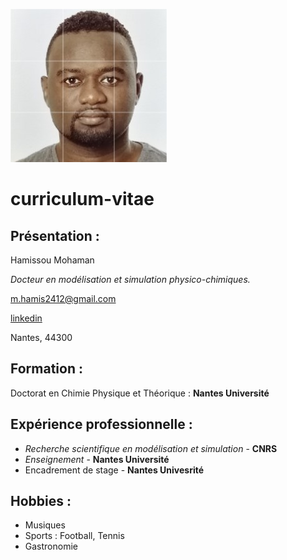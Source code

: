 ![Ma photo de profil](https://raw.githubusercontent.com/Hamis10/image-/c4475be618ff3569f061248afbb153cee5ca9ec8/hams.jpg?token=BLUZMM7LD4GZVRQYMT7LF6DHAFEJM)
# curriculum-vitae
## Présentation :
Hamissou Mohaman

 _Docteur en modélisation et simulation physico-chimiques._
 
 m.hamis2412@gmail.com
 
[linkedin](https://www.linkedin.com/in/hamissou-mohaman-48b750127/)

 Nantes, 44300
## Formation : 
Doctorat en Chimie Physique et Théorique : **Nantes Université**
## Expérience professionnelle :
- _Recherche scientifique en modélisation et simulation_ - **CNRS**
- _Enseignement_ - **Nantes Université**
- Encadrement de stage - **Nantes Univesrité**
## Hobbies :
- Musiques 
- Sports : Football, Tennis
- Gastronomie
